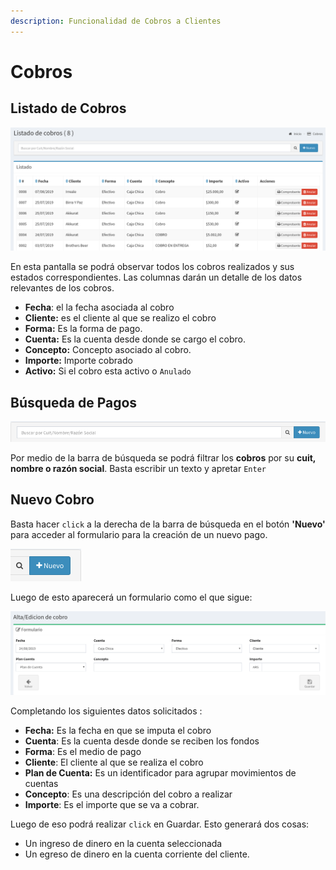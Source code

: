 ```yaml
---
description: Funcionalidad de Cobros a Clientes
---
```


# Cobros

## Listado de Cobros

![Listado de Cobros](../../.gitbook/assets/screenshot-guido.beerapp.com.ar-2019.08.24-09_06_46.png)

En esta pantalla se podrá observar todos los cobros realizados y sus estados correspondientes.  Las columnas darán un detalle de los datos relevantes de los cobros.

* **Fecha**: el la fecha asociada al cobro
* **Cliente:**  es el cliente al que se realizo el cobro
* **Forma:**  Es la forma de pago.
* **Cuenta:** Es la cuenta desde donde se cargo el cobro.
* **Concepto:**  Concepto asociado al cobro.
* **Importe:** Importe cobrado
* **Activo:** Si el cobro esta activo o `Anulado`

## Búsqueda de Pagos

![Barra de Busqueda](../../.gitbook/assets/screenshot-guido.beerapp.com.ar-2019.08.24-08_56_24.png)

Por medio de la barra de búsqueda se podrá filtrar los **cobros**  por su **cuit, nombre o razón social**. Basta escribir un texto y apretar `Enter`

## Nuevo Cobro

Basta hacer `click` a la derecha de la barra de búsqueda en el botón **'Nuevo'** para acceder al formulario para la creación de un nuevo pago.

![Bot&#xF3;n de Nuevo Pago](../../.gitbook/assets/screenshot-guido.beerapp.com.ar-2019.07.28-15_07_45.png)

Luego de esto aparecerá un formulario como el que sigue:

![Formulario de Alta de Cobro](../../.gitbook/assets/screenshot-guido.beerapp.com.ar-2019.08.24-09_06_00.png)

Completando los siguientes datos solicitados :

* **Fecha:** Es la fecha en que se imputa el cobro
* **Cuenta**: Es la cuenta desde donde se reciben los fondos
* **Forma**: Es el medio de pago
* **Cliente**: El cliente al que se realiza el cobro
* **Plan de Cuenta:** Es un identificador para agrupar movimientos de cuentas
* **Concepto**: Es una descripción del cobro a realizar
* **Importe**: Es el importe que se va a cobrar.

Luego de eso podrá realizar `click` en Guardar. Esto generará dos cosas:

* Un ingreso de dinero en la cuenta seleccionada
* Un egreso de dinero en la cuenta corriente del cliente.

